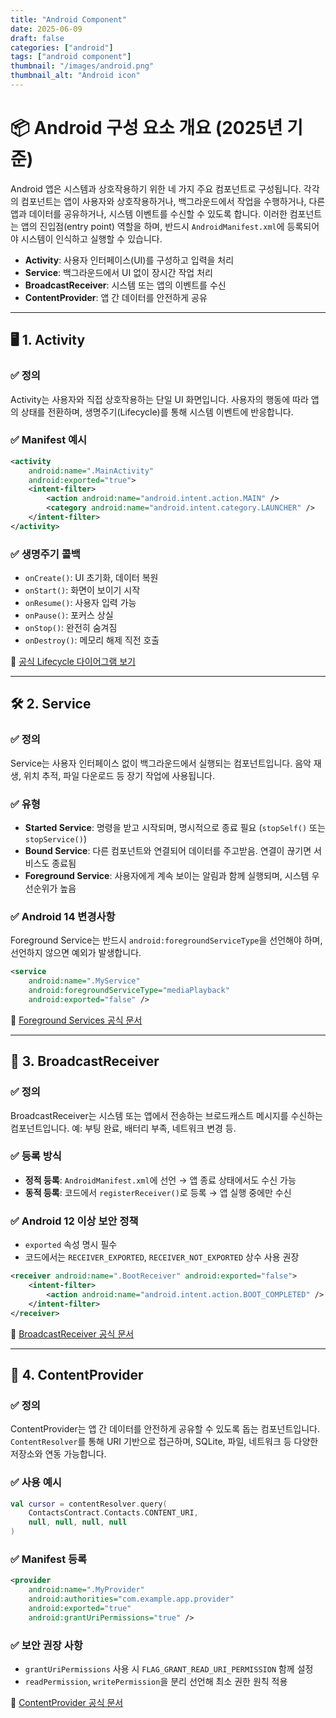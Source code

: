 ```yaml
---
title: "Android Component"
date: 2025-06-09
draft: false
categories: ["android"]
tags: ["android component"]
thumbnail: "/images/android.png"
thumbnail_alt: "Android icon"  
---
```


# 📦 Android 구성 요소 개요 (2025년 기준)

Android 앱은 시스템과 상호작용하기 위한 네 가지 주요 컴포넌트로 구성됩니다. 각각의 컴포넌트는 앱이 사용자와 상호작용하거나, 백그라운드에서 작업을 수행하거나, 다른 앱과 데이터를 공유하거나, 시스템 이벤트를 수신할 수 있도록 합니다.
이러한 컴포넌트는 앱의 진입점(entry point) 역할을 하며, 반드시 `AndroidManifest.xml`에 등록되어야 시스템이 인식하고 실행할 수 있습니다.

* **Activity**: 사용자 인터페이스(UI)를 구성하고 입력을 처리
* **Service**: 백그라운드에서 UI 없이 장시간 작업 처리
* **BroadcastReceiver**: 시스템 또는 앱의 이벤트를 수신
* **ContentProvider**: 앱 간 데이터를 안전하게 공유

---

## 🖥️ 1. Activity

### ✅ 정의

Activity는 사용자와 직접 상호작용하는 단일 UI 화면입니다. 사용자의 행동에 따라 앱의 상태를 전환하며, 생명주기(Lifecycle)를 통해 시스템 이벤트에 반응합니다.

### ✅ Manifest 예시

```xml
<activity
    android:name=".MainActivity"
    android:exported="true">
    <intent-filter>
        <action android:name="android.intent.action.MAIN" />
        <category android:name="android.intent.category.LAUNCHER" />
    </intent-filter>
</activity>
```

### ✅ 생명주기 콜백

* `onCreate()`: UI 초기화, 데이터 복원
* `onStart()`: 화면이 보이기 시작
* `onResume()`: 사용자 입력 가능
* `onPause()`: 포커스 상실
* `onStop()`: 완전히 숨겨짐
* `onDestroy()`: 메모리 해제 직전 호출

📘 [공식 Lifecycle 다이어그램 보기](https://developer.android.com/guide/components/activities/activity-lifecycle#lc)

---


## 🛠️ 2. Service

### ✅ 정의

Service는 사용자 인터페이스 없이 백그라운드에서 실행되는 컴포넌트입니다. 음악 재생, 위치 추적, 파일 다운로드 등 장기 작업에 사용됩니다.

### ✅ 유형

* **Started Service**: 명령을 받고 시작되며, 명시적으로 종료 필요 (`stopSelf()` 또는 `stopService()`)
* **Bound Service**: 다른 컴포넌트와 연결되어 데이터를 주고받음. 연결이 끊기면 서비스도 종료됨
* **Foreground Service**: 사용자에게 계속 보이는 알림과 함께 실행되며, 시스템 우선순위가 높음

### ✅ Android 14 변경사항

Foreground Service는 반드시 `android:foregroundServiceType`을 선언해야 하며, 선언하지 않으면 예외가 발생합니다.

```xml
<service
    android:name=".MyService"
    android:foregroundServiceType="mediaPlayback"
    android:exported="false" />
```

📘 [Foreground Services 공식 문서](https://developer.android.com/guide/components/foreground-services)

---

## 📡 3. BroadcastReceiver

### ✅ 정의

BroadcastReceiver는 시스템 또는 앱에서 전송하는 브로드캐스트 메시지를 수신하는 컴포넌트입니다. 예: 부팅 완료, 배터리 부족, 네트워크 변경 등.

### ✅ 등록 방식

* **정적 등록**: `AndroidManifest.xml`에 선언 → 앱 종료 상태에서도 수신 가능
* **동적 등록**: 코드에서 `registerReceiver()`로 등록 → 앱 실행 중에만 수신

### ✅ Android 12 이상 보안 정책

* `exported` 속성 명시 필수
* 코드에서는 `RECEIVER_EXPORTED`, `RECEIVER_NOT_EXPORTED` 상수 사용 권장

```xml
<receiver android:name=".BootReceiver" android:exported="false">
    <intent-filter>
        <action android:name="android.intent.action.BOOT_COMPLETED" />
    </intent-filter>
</receiver>
```

📘 [BroadcastReceiver 공식 문서](https://developer.android.com/guide/components/broadcasts)

---

## 📂 4. ContentProvider

### ✅ 정의

ContentProvider는 앱 간 데이터를 안전하게 공유할 수 있도록 돕는 컴포넌트입니다. `ContentResolver`를 통해 URI 기반으로 접근하며, SQLite, 파일, 네트워크 등 다양한 저장소와 연동 가능합니다.

### ✅ 사용 예시

```kotlin
val cursor = contentResolver.query(
    ContactsContract.Contacts.CONTENT_URI,
    null, null, null, null
)
```

### ✅ Manifest 등록

```xml
<provider
    android:name=".MyProvider"
    android:authorities="com.example.app.provider"
    android:exported="true"
    android:grantUriPermissions="true" />
```

### ✅ 보안 권장 사항

* `grantUriPermissions` 사용 시 `FLAG_GRANT_READ_URI_PERMISSION` 함께 설정
* `readPermission`, `writePermission`을 분리 선언해 최소 권한 원칙 적용

📘 [ContentProvider 공식 문서](https://developer.android.com/guide/topics/providers/content-providers)
